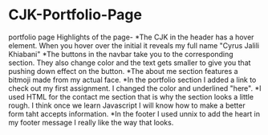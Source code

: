# CJK-Portfolio-Page
portfolio page 
Highlights of the page-
*The CJK in the header has a hover element. When you hover over the initial it reveals my full name "Cyrus Jalili Khiabani"
*The buttons in the navbar take you to the corresponding section. They also change color and the text gets smaller to give you that pushing down effect on the button.
*The about me section features a bitmoji made from my actual face.
*In the portfolio section I added a link to check out my first assignment. I changed the color and underlined "here".
*I used HTML for the contact me section that is why the section looks a little rough. I think once we learn Javascript I will know how to make a better form taht accepts information.
*In the footer I used unnix to add the heart in my footer message I really like the way that looks.
